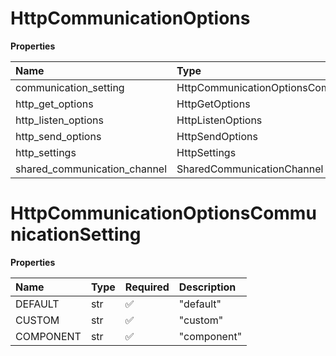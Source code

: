 # HttpCommunicationOptions

**Properties**

| Name                         | Type                                         | Required | Description |
| :--------------------------- | :------------------------------------------- | :------- | :---------- |
| communication_setting        | HttpCommunicationOptionsCommunicationSetting | ❌       |             |
| http_get_options             | HttpGetOptions                               | ❌       |             |
| http_listen_options          | HttpListenOptions                            | ❌       |             |
| http_send_options            | HttpSendOptions                              | ❌       |             |
| http_settings                | HttpSettings                                 | ❌       |             |
| shared_communication_channel | SharedCommunicationChannel                   | ❌       |             |

# HttpCommunicationOptionsCommunicationSetting

**Properties**

| Name      | Type | Required | Description |
| :-------- | :--- | :------- | :---------- |
| DEFAULT   | str  | ✅       | "default"   |
| CUSTOM    | str  | ✅       | "custom"    |
| COMPONENT | str  | ✅       | "component" |

